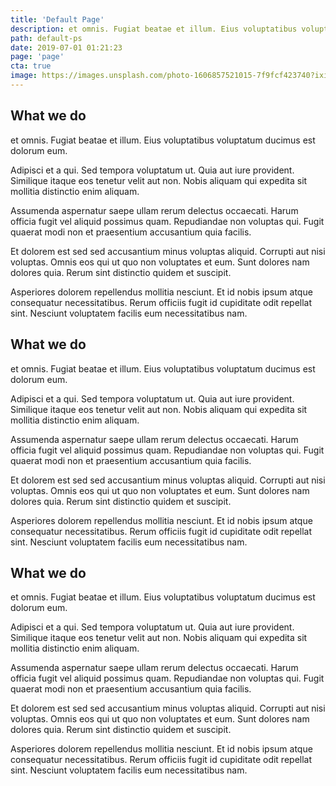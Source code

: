```yaml
---
title: 'Default Page'
description: et omnis. Fugiat beatae et illum. Eius voluptatibus voluptatum ducimus est dolorum eum.
path: default-ps
date: 2019-07-01 01:21:23
page: 'page'
cta: true
image: https://images.unsplash.com/photo-1606857521015-7f9fcf423740?ixid=MnwxMjA3fDB8MHxzZWFyY2h8N3x8b2ZmaWNlfGVufDB8fDB8fA%3D%3D&ixlib=rb-1.2.1&auto=format&fit=crop&w=500&q=60 
---
```



## What we do

et omnis. Fugiat beatae et illum. Eius voluptatibus voluptatum ducimus est dolorum eum.

Adipisci et a qui. Sed tempora voluptatum ut. Quia aut iure provident. Similique itaque eos tenetur velit aut non. Nobis aliquam qui expedita sit mollitia distinctio enim aliquam.

Assumenda aspernatur saepe ullam rerum delectus occaecati. Harum officia fugit vel aliquid possimus quam. Repudiandae non voluptas qui. Fugit quaerat modi non et praesentium accusantium quia facilis.

Et dolorem est sed sed accusantium minus voluptas aliquid. Corrupti aut nisi voluptas. Omnis eos qui ut quo non voluptates et eum. Sunt dolores nam dolores quia. Rerum sint distinctio quidem et suscipit.

Asperiores dolorem repellendus mollitia nesciunt. Et id nobis ipsum atque consequatur necessitatibus. Rerum officiis fugit id cupiditate odit repellat sint. Nesciunt voluptatem facilis eum necessitatibus nam.


## What we do

et omnis. Fugiat beatae et illum. Eius voluptatibus voluptatum ducimus est dolorum eum.

Adipisci et a qui. Sed tempora voluptatum ut. Quia aut iure provident. Similique itaque eos tenetur velit aut non. Nobis aliquam qui expedita sit mollitia distinctio enim aliquam.

Assumenda aspernatur saepe ullam rerum delectus occaecati. Harum officia fugit vel aliquid possimus quam. Repudiandae non voluptas qui. Fugit quaerat modi non et praesentium accusantium quia facilis.

Et dolorem est sed sed accusantium minus voluptas aliquid. Corrupti aut nisi voluptas. Omnis eos qui ut quo non voluptates et eum. Sunt dolores nam dolores quia. Rerum sint distinctio quidem et suscipit.

Asperiores dolorem repellendus mollitia nesciunt. Et id nobis ipsum atque consequatur necessitatibus. Rerum officiis fugit id cupiditate odit repellat sint. Nesciunt voluptatem facilis eum necessitatibus nam.



## What we do

et omnis. Fugiat beatae et illum. Eius voluptatibus voluptatum ducimus est dolorum eum.

Adipisci et a qui. Sed tempora voluptatum ut. Quia aut iure provident. Similique itaque eos tenetur velit aut non. Nobis aliquam qui expedita sit mollitia distinctio enim aliquam.

Assumenda aspernatur saepe ullam rerum delectus occaecati. Harum officia fugit vel aliquid possimus quam. Repudiandae non voluptas qui. Fugit quaerat modi non et praesentium accusantium quia facilis.

Et dolorem est sed sed accusantium minus voluptas aliquid. Corrupti aut nisi voluptas. Omnis eos qui ut quo non voluptates et eum. Sunt dolores nam dolores quia. Rerum sint distinctio quidem et suscipit.

Asperiores dolorem repellendus mollitia nesciunt. Et id nobis ipsum atque consequatur necessitatibus. Rerum officiis fugit id cupiditate odit repellat sint. Nesciunt voluptatem facilis eum necessitatibus nam.

